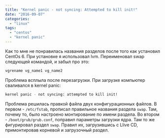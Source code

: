 ```yaml
---
title: "Kernel panic - not syncing: Attempted to kill init!"
date: "2016-09-07"
categories: 
  - "linux"
tags: 
  - "centos"
  - "kernel panic"
---
```


<!--more-->

Как то мне не понравилась названия разделов после того как установил CentOs 6.
При установке я использовал lvm. Переименовал swap следующей командой, и забыл про это:

```bash
vgrename vg_name1 vg_name2
```

Проблема всплыла после перезагрузки. При загрузке компьютер сваливался в kernel panic:

```bash
kernel panic - not syncing: attempted to kill init!
```

Проблема решилась правкой файла двух конфигурационных файлов. В первом - `/etc/fstab`, прописал правильное названия раздела `swap`. Там, почему то, было настроено монтирование по имени раздела. Во втором - `/boot/grub/grub.conf`, поправил параметры загрузки ядра. Там то же фигурировал раздел `swap`. Правил их, загрузившись с Llive CD, примонтировав корневой и загрузочный раздел.
